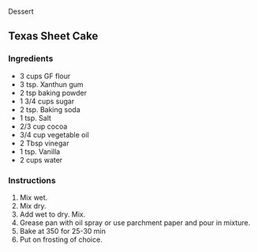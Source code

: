 Dessert

## Texas Sheet Cake

### Ingredients

- 3 cups GF flour
- 3 tsp. Xanthun gum
- 2 tsp baking powder
- 1 3/4 cups sugar
- 2 tsp. Baking soda
- 1 tsp. Salt
- 2/3 cup cocoa
- 3/4 cup vegetable oil
- 2 Tbsp vinegar
- 1 tsp. Vanilla
- 2 cups water

### Instructions

1. Mix wet. 
2. Mix dry. 
3. Add wet to dry. Mix. 
4. Grease pan with oil spray or use parchment paper and pour in mixture. 
5. Bake at 350 for 25-30 min
6. Put on frosting of choice.
